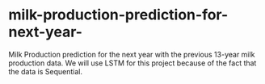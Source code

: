 # milk-production-prediction-for-next-year-
Milk Production prediction for the next year with the previous 13-year milk production data. We will use LSTM for this project because of the fact that the data is Sequential. 

